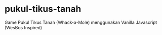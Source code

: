 # pukul-tikus-tanah
Game Pukul Tikus Tanah (Whack-a-Mole) menggunakan Vanilla Javascript (WesBos Inspired)
